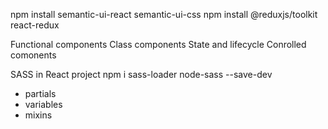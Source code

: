 npm install semantic-ui-react semantic-ui-css
npm install @reduxjs/toolkit react-redux

Functional components
Class components
State and lifecycle
Conrolled comonents

SASS in React project
npm i sass-loader node-sass --save-dev
- partials
- variables
- mixins

